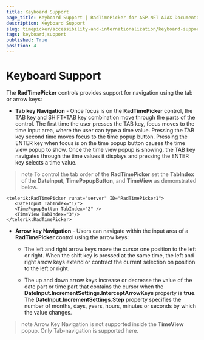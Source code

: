 ```yaml
---
title: Keyboard Support
page_title: Keyboard Support | RadTimePicker for ASP.NET AJAX Documentation
description: Keyboard Support
slug: timepicker/accessibility-and-internationalization/keyboard-support
tags: keyboard,support
published: True
position: 4
---
```


# Keyboard Support


The **RadTimePicker** controls provides support for navigation using the tab or arrow keys:


* **Tab key Navigation** - Once focus is on the **RadTimePicker** control, the TAB key and SHIFT+TAB key combination move through the parts of the control. The first time the user presses the TAB key, focus moves to the time input area, where the user can type a time value. Pressing the TAB key second time moves focus to the time popup button. Pressing the ENTER key when focus is on the time popup button causes the time view popup to show. Once the time view popup is showing, the TAB key navigates through the time values it displays and pressing the ENTER key selects a time value. 

>note
To control the tab order of the **RadTimePicker** set the **TabIndex** of the **DateInput**, **TimePopupButton**, and **TimeView** as demonstrated below.
>


````ASPNET
<telerik:RadTimePicker runat="server" ID="RadTimePicker1">
   <DateInput TabIndex="1/">
   <TimePopupButton TabIndex="2" />
   <TimeView TabIndex="3"/>
</telerik:RadTimePicker>
````

* **Arrow key Navigation** - Users can navigate within the input area of a **RadTimePicker** control using the arrow keys:

    * The left and right arrow keys move the cursor one position to the left or right. When the shift key is pressed at the same time, the left and right arrow keys extend or contract the current selection on position to the left or right.

    * The up and down arrow keys increase or decrease the value of the date part or time part that contains the cursor when the **DateInput.IncrementSettings.InterceptArrowKeys** property is **true**. The **DateInput.IncrementSettings.Step** property specifies the number of months, days, years, hours, minutes or seconds by which the value changes.

>note
Arrow Key Navigation is not supported inside the **TimeView** popup. Only Tab-navigation is supported here.
>

